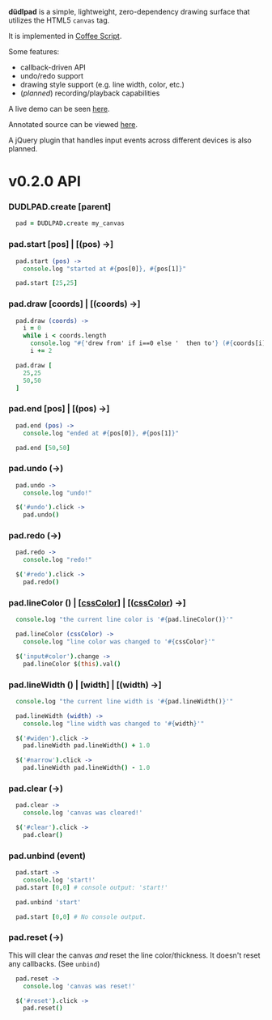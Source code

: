 **d&uuml;dlpad** is a simple, lightweight, zero-dependency drawing surface that utilizes the HTML5 `canvas` tag.

It is implemented in [Coffee Script](http://jashkenas.github.com/coffee-script/).

Some features:

- callback-driven API
- undo/redo support
- drawing style support (e.g. line width, color, etc.)
- (*planned*) recording/playback capabilities

A live demo can be seen [here](http://namuol.github.com/dudlpad/).

Annotated source can be viewed [here](http://namuol.github.com/dudlpad/docs/dudlpad.html).

A jQuery plugin that handles input events across different devices is also planned.

v0.2.0 API
==========

### DUDLPAD.create [parent]

```coffeescript
  pad = DUDLPAD.create my_canvas
```

### pad.start [pos] | [(pos) ->]

```coffeescript
  pad.start (pos) ->
    console.log "started at #{pos[0]}, #{pos[1]}"

  pad.start [25,25]
```

### pad.draw [coords] | [(coords) ->]

```coffeescript
  pad.draw (coords) ->
    i = 0
    while i < coords.length
      console.log "#{'drew from' if i==0 else '  then to'} (#{coords[i]}, #{coords[i+1]})"
      i += 2

  pad.draw [
    25,25
    50,50
  ]
```

### pad.end [pos] | [(pos) ->]

```coffeescript
  pad.end (pos) ->
    console.log "ended at #{pos[0]}, #{pos[1]}"

  pad.end [50,50]
```

### pad.undo (->)

```coffeescript
  pad.undo ->
    console.log "undo!"

  $('#undo').click ->
    pad.undo()
```

### pad.redo (->)

```coffeescript
  pad.redo ->
    console.log "redo!"

  $('#redo').click ->
    pad.redo()
```

### pad.lineColor () | [[cssColor](http://dev.w3.org/csswg/css3-color/)] | [([cssColor](http://dev.w3.org/csswg/css3-color/)) ->]
```coffeescript
  console.log "the current line color is '#{pad.lineColor()}'"

  pad.lineColor (cssColor) ->
    console.log "line color was changed to '#{cssColor}'"

  $('input#color').change ->
    pad.lineColor $(this).val()
```

### pad.lineWidth () | [width] | [(width) ->]
```coffeescript
  console.log "the current line width is '#{pad.lineWidth()}'"

  pad.lineWidth (width) ->
    console.log "line width was changed to '#{width}'"

  $('#widen').click ->
    pad.lineWidth pad.lineWidth() + 1.0

  $('#narrow').click ->
    pad.lineWidth pad.lineWidth() - 1.0
```

### pad.clear (->)
```coffeescript
  pad.clear ->
    console.log 'canvas was cleared!'

  $('#clear').click ->
    pad.clear()
```

### pad.unbind (event)
```coffeescript
  pad.start ->
    console.log 'start!'
  pad.start [0,0] # console output: 'start!'

  pad.unbind 'start'

  pad.start [0,0] # No console output.
```

### pad.reset (->)

This will clear the canvas *and* reset the line color/thickness.
It doesn't reset any callbacks. (See `unbind`)

```coffeescript
  pad.reset ->
    console.log 'canvas was reset!'

  $('#reset').click ->
    pad.reset()
```
